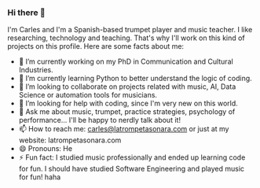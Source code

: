 ### Hi there 👋

I'm Carles and I'm a Spanish-based trumpet player and music teacher. I like researching, technology and teaching. That's why I'll work on this kind of projects on this profile. Here are some facts about me:

- 🔭 I’m currently working on my PhD in Communication and Cultural Industries.
- 🌱 I’m currently learning Python to better understand the logic of coding.
- 👯 I’m looking to collaborate on projects related with music, AI, Data Science or automation tools for musicians.
- 🤔 I’m looking for help with coding, since I'm very new on this world.
- 💬 Ask me about music, trumpet, practice strategies, psychology of performance... I'll be happy to nerdly talk about it!
- 📫 How to reach me: carles@latrompetasonara.com or just at my website: latrompetasonara.com
- 😄 Pronouns: He
- ⚡ Fun fact: I studied music professionally and ended up learning code for fun. I should have studied Software Engineering and played music for fun! haha
